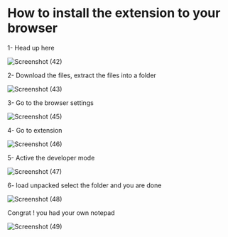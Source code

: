 # How to install the extension to your browser

1- Head up here

![Screenshot (42)](https://user-images.githubusercontent.com/42272376/148422451-4aba5c35-d9b9-4fd0-b9b2-f76a1c4aa1f2.jpg)

2- Download the files, extract the files into a folder

![Screenshot (43)](https://user-images.githubusercontent.com/42272376/148422635-694c5419-205b-4479-adb3-b33eb867db72.png)


3- Go to the browser settings 

![Screenshot (45)](https://user-images.githubusercontent.com/42272376/148422719-a356658f-1f3a-4a58-b160-55869cb6addf.jpg)


4- Go to extension 

![Screenshot (46)](https://user-images.githubusercontent.com/42272376/148422828-694a29ed-0b88-4b7d-8ab0-6b145be68d22.jpg)


5- Active the developer mode

![Screenshot (47)](https://user-images.githubusercontent.com/42272376/148422885-1617e327-5942-4ec7-a915-4c783d6355f0.jpg)

6- load unpacked select the folder and you are done

![Screenshot (48)](https://user-images.githubusercontent.com/42272376/148423108-fc4550b8-44f3-4434-877a-61af7426072f.jpg)


Congrat ! you had your own notepad

![Screenshot (49)](https://user-images.githubusercontent.com/42272376/148423157-932321ab-1309-416e-8636-713e6e9bf575.jpg)
